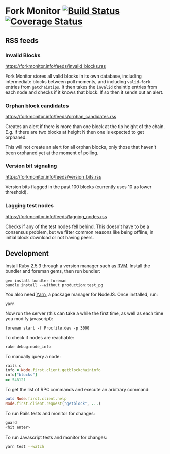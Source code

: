 # Fork Monitor [![Build Status](https://travis-ci.org/BitMEXResearch/forkmonitor.svg?branch=master)](https://travis-ci.org/BitMEXResearch/forkmonitor) [![Coverage Status](https://coveralls.io/repos/github/BitMEXResearch/forkmonitor/badge.svg?branch=master)](https://coveralls.io/github/BitMEXResearch/forkmonitor?branch=master)

## RSS feeds

### Invalid Blocks

https://forkmonitor.info/feeds/invalid_blocks.rss

Fork Monitor stores all valid blocks in its own database, including intermediate blocks between poll moments, and including `valid-fork` entries from `getchaintips`. It then takes the `invalid` chaintip entries from each node and checks if it knows that block. If so then it sends out an alert.

### Orphan block candidates

https://forkmonitor.info/feeds/orphan_candidates.rss

Creates an alert if there is more than one block at the tip height of the chain.
E.g. if there are two blocks at height N then one is expected to get orphaned.

This will not create an alert for all orphan blocks, only those that haven't been
orphaned yet at the moment of polling.

### Version bit signaling

https://forkmonitor.info/feeds/version_bits.rss

Version bits flagged in the past 100 blocks (currently uses 10 as lower threshold).

### Lagging test nodes

https://forkmonitor.info/feeds/lagging_nodes.rss

Checks if any of the test nodes fell behind. This doesn't have to be a consensus problem, but we filter common reasons like being offline, in initial block download or not having peers.

## Development

Install Ruby 2.5.3 through a version manager such as [RVM](https://rvm.io). Install
the bundler and foreman gems, then run bundler:

```
gem install bundler foreman
bundle install --without production:test_pg
```

You also need [Yarn](https://yarnpkg.com/lang/en/docs/install/#mac-stable), a package
manager for NodeJS. Once installed, run:

```
yarn
```

Now run the server (this can take a while the first time, as well as each time you modify javascript):

```
foreman start -f Procfile.dev -p 3000
```

To check if nodes are reachable:

```
rake debug:node_info
```

To manually query a node:

```rb
rails c
info = Node.first.client.getblockchaininfo
info["blocks"]
=> 548121
```

To get the list of RPC commands and execute an arbitrary command:

```rb
puts Node.first.client.help
Node.first.client.request("getblock", ...)
```

To run Rails tests and monitor for changes:

```sh
guard
<hit enter>
```

To run Javascript tests and monitor for changes:

```sh
yarn test --watch
```
